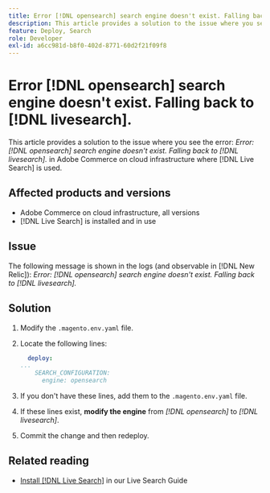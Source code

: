 ```yaml
---
title: Error [!DNL opensearch] search engine doesn't exist. Falling back to [!DNL livesearch].
description: This article provides a solution to the issue where you see the error, `Error- [!DNL opensearch] search engine doesn't exist. Falling back to [!DNL livesearch].`, in Adobe Commerce on cloud infrastructure.
feature: Deploy, Search
role: Developer
exl-id: a6cc981d-b8f0-402d-8771-60d2f21f09f8
---
```

# Error [!DNL opensearch] search engine doesn't exist. Falling back to [!DNL livesearch].

This article provides a solution to the issue where you see the error: *Error: [!DNL opensearch] search engine doesn't exist. Falling back to [!DNL livesearch].* in Adobe Commerce on cloud infrastructure where [!DNL Live Search] is used.

## Affected products and versions

* Adobe Commerce on cloud infrastructure, all versions
* [!DNL Live Search] is installed and in use

## Issue

The following message is shown in the logs (and observable in [!DNL New Relic]): 
*Error: [!DNL opensearch] search engine doesn't exist. Falling back to [!DNL livesearch].*

## Solution

1. Modify the `.magento.env.yaml` file.
1. Locate the following lines:

    ```yaml
      deploy:
    ...
        SEARCH_CONFIGURATION:
          engine: opensearch
    ```

1. If you don't have these lines, add them to the `.magento.env.yaml` file.
1. If these lines exist, **modify the engine** from *[!DNL opensearch]* to *[!DNL livesearch]*.
1. Commit the change and then redeploy.

## Related reading

* [Install [!DNL Live Search]](https://experienceleague.adobe.com/docs/commerce-merchant-services/live-search/onboard/install.html) in our Live Search Guide
